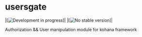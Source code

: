 # usersgate
|[![Development in progress](https://img.shields.io/badge/development-In_progress-yellow.svg)]|
|[![No stable version](https://img.shields.io/badge/stable-none-lightgrey.svg)]|

Authorization &amp;&amp; User manipulation module for kohana framework